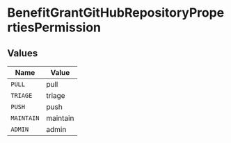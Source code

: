 # BenefitGrantGitHubRepositoryPropertiesPermission


## Values

| Name       | Value      |
| ---------- | ---------- |
| `PULL`     | pull       |
| `TRIAGE`   | triage     |
| `PUSH`     | push       |
| `MAINTAIN` | maintain   |
| `ADMIN`    | admin      |